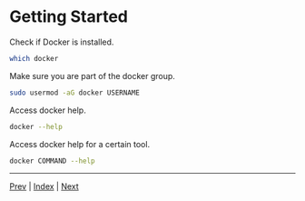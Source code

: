 # Getting Started

Check if Docker is installed.
```bash
which docker
```

Make sure you are part of the docker group.
```bash
sudo usermod -aG docker USERNAME
```

Access docker help.
```bash
docker --help
```

Access docker help for a certain tool.
```bash
docker COMMAND --help
```

---
[Prev](./00-outline.md) | [Index](./) | [Next](./02-docker-build.md)